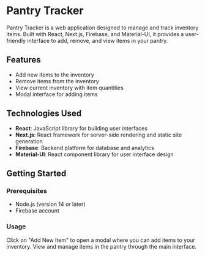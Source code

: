 # Pantry Tracker

Pantry Tracker is a web application designed to manage and track inventory items. Built with React, Next.js, Firebase, and Material-UI, it provides a user-friendly interface to add, remove, and view items in your pantry.

## Features

- Add new items to the inventory
- Remove items from the inventory
- View current inventory with item quantities
- Modal interface for adding items

## Technologies Used

- **React**: JavaScript library for building user interfaces
- **Next.js**: React framework for server-side rendering and static site generation
- **Firebase**: Backend platform for database and analytics
- **Material-UI**: React component library for user interface design

## Getting Started

### Prerequisites

- Node.js (version 14 or later)
- Firebase account

### Usage

Click on "Add New Item" to open a modal where you can add items to your inventory.
View and manage items in the pantry through the main interface.



